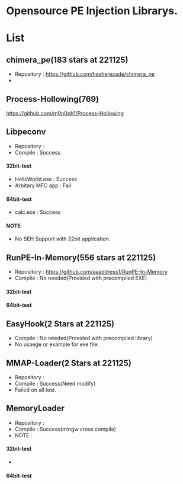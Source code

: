 
# Opensource PE Injection Librarys.
# List
## chimera_pe(183 stars at 221125)
+ Repository : https://github.com/hasherezade/chimera_pe
+ 

## Process-Hollowing(769)
https://github.com/m0n0ph1/Process-Hollowing


## Libpeconv
 + Repository : 
 + Compile : Success
#### 32bit-test
 + HelloWorld.exe : Success
 + Arbitary MFC app : Fail
#### 64bit-test
 + calc.exe : Success
#### NOTE
 + No SEH Support with 32bit application.


## RunPE-In-Memory(556 stars at 221125)
 + Repository : https://github.com/aaaddress1/RunPE-In-Memory
 + Compile : No needed(Provided with precompiled EXE)
 #### 32bit-test

 #### 64bit-test



## EasyHook(2 Stars at 221125)
 + Compile : No needed(Provided with precompiled library)
 + No usaege or example for exe file.

## MMAP-Loader(2 Stars at 221125)
 + Repository :
 + Compile : Success(Need modify)
 + Failed on all test.


## MemoryLoader
 + Repository :
 + Compile : Success(mingw cross compile)
 + NOTE : 
#### 32bit-test
 + 
 
#### 64bit-test


